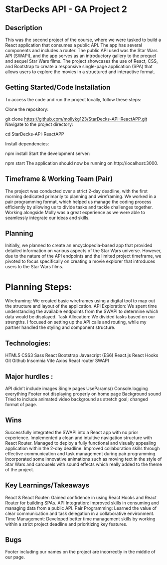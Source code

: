 # StarDecks API - GA Project 2


## Description

This was the second project of the course, where we were tasked to build a React application that consumes a public API. The app has several components and includes a router. The public API used was the Star Wars API (SWAPI), and the app serves as an introductory gallery to the prequel and sequel Star Wars films. The project showcases the use of React, CSS, and Bootstrap to create a responsive single-page application (SPA) that allows users to explore the movies in a structured and interactive format.


## Getting Started/Code Installation
To access the code and run the project locally, follow these steps:

Clone the repository:

git clone https://github.com/mollykg123/StarDecks-API-ReactAPP.git
Navigate to the project directory:


cd StarDecks-API-ReactAPP

Install dependencies:

npm install
Start the development server:

npm start
The application should now be running on http://localhost:3000.

## Timeframe & Working Team (Pair)
The project was conducted over a strict 2-day deadline, with the first morning dedicated primarily to planning and wireframing. We worked in a pair programming format, which helped us manage the coding process efficiently by allowing us to divide tasks and tackle challenges together. Working alongside Molly was a great experience as we were able to seamlessly integrate our ideas and skills.


## Planning
Initially, we planned to create an encyclopedia-based app that provided detailed information on various aspects of the Star Wars universe. However, due to the nature of the API endpoints and the limited project timeframe, we pivoted to focus specifically on creating a movie explorer that introduces users to the Star Wars films.

# Planning Steps:
Wireframing: We created basic wireframes using a digital tool to map out the structure and layout of the application.
API Exploration: We spent time understanding the available endpoints from the SWAPI to determine which data would be displayed.
Task Allocation: We divided tasks based on our strengths. I focused on setting up the API calls and routing, while my partner handled the styling and component structure.

## Technologies:

HTML5
CSS3
Sass
React Bootstrap
Javascript (ES6)
React.js
React Hooks
Git
Github
Insomnia
Vite
Axios
React router
SWAPI






## Major hurdles : 

API didn’t include images
Single pages
UseParams()
Console.logging everything
Footer not displaying properly on home page
Background sound
Tried to include animated video background as stretch goal; changed format of page. 


## Wins

Successfully integrated the SWAPI into a React app with no prior experience.
Implemented a clean and intuitive navigation structure with React Router.
Managed to deploy a fully functional and visually appealing application within the 2-day deadline.
Improved collaboration skills through effective communication and task management during pair programming.
Incorporated some innovative animations such as moving text in the style of Star Wars and carousels with sound effects which really added to the theme of the project.

## Key Learnings/Takeaways
React & React Router: Gained confidence in using React Hooks and React Router for building SPAs.
API Integration: Improved skills in consuming and managing data from a public API.
Pair Programming: Learned the value of clear communication and task delegation in a collaborative environment.
Time Management: Developed better time management skills by working within a strict project deadline and prioritizing key features.



## Bugs

Footer including our names on the project are incorrectly in the middle of our page.



